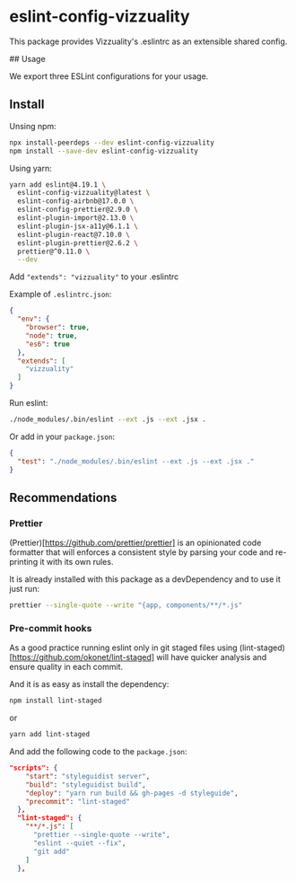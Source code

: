 # eslint-config-vizzuality

This package provides Vizzuality's .eslintrc as an extensible shared config.

## Usage

We export three ESLint configurations for your usage.

## Install

Unsing npm:

```bash
npx install-peerdeps --dev eslint-config-vizzuality
npm install --save-dev eslint-config-vizzuality
```

Using yarn:

```bash
yarn add eslint@4.19.1 \
  eslint-config-vizzuality@latest \
  eslint-config-airbnb@17.0.0 \
  eslint-config-prettier@2.9.0 \
  eslint-plugin-import@2.13.0 \
  eslint-plugin-jsx-a11y@6.1.1 \
  eslint-plugin-react@7.10.0 \
  eslint-plugin-prettier@2.6.2 \
  prettier@^0.11.0 \
  --dev
```

Add `"extends": "vizzuality"` to your .eslintrc

Example of `.eslintrc.json`:

```json
{
  "env": {
    "browser": true,
    "node": true,
    "es6": true
  },
  "extends": [
    "vizzuality"
  ]
}
```

Run eslint:

```bash
./node_modules/.bin/eslint --ext .js --ext .jsx .
```

Or add in your `package.json`:

```json
{
  "test": "./node_modules/.bin/eslint --ext .js --ext .jsx ."
}
```

## Recommendations

### Prettier

(Prettier)[https://github.com/prettier/prettier] is an opinionated code formatter that will enforces a consistent style by parsing your code and re-printing it with its own rules.

It is already installed with this package as a devDependency and to use it just run:

```bash
prettier --single-quote --write "{app, components/**/*.js"
```

### Pre-commit hooks

As a good practice running eslint only in git staged files using (lint-staged)[https://github.com/okonet/lint-staged] will have quicker analysis and ensure quality in each commit.

And it is as easy as install the dependency:

```bash
npm install lint-staged
```

or

```bash
yarn add lint-staged
```

And add the following code to the `package.json`:

```json
"scripts": {
    "start": "styleguidist server",
    "build": "styleguidist build",
    "deploy": "yarn run build && gh-pages -d styleguide",
    "precommit": "lint-staged"
  },
  "lint-staged": {
    "**/*.js": [
      "prettier --single-quote --write",
      "eslint --quiet --fix",
      "git add"
    ]
  },
```
